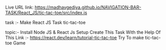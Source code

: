 
 Live URL link: 
 https://madhavgediya.github.io/NAVIGATION-BAR-TASK/React_JS/tic-tac-toe/src/index.js
    


task :- Make React JS Task  tic-tac-toe 

topic:-
Install Node JS & React Js Setup
Create This Task With the Help Of This Link :- https://react.dev/learn/tutorial-tic-tac-toe
Try To make tic-tac-toe Game 
    










